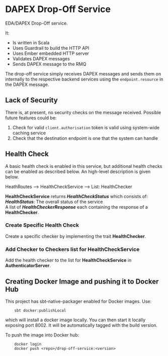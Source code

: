 # DAPEX Drop-Off Service
EDA/DAPEX Drop-Off service.

It:
* Is written in Scala
* Uses Guardrail to build the HTTP API
* Uses Ember embedded HTTP server
* Validates DAPEX messages
* Sends DAPEX message to the RMQ

The drop-off service simply receives DAPEX messages and sends them on internally to the respective 
backend services using the `endpoint.resource` in the DAPEX message.

## Lack of Security
There is, at present, no security checks on the message received. Possible future features could be:
1. Check for valid `client.authorisation` token is valid using system-wide caching service
2. Check that the destination endpoint is one that the system can handle

## Health Check
A basic health check is enabled in this service, but additional health checks can be enabled as described below. An 
high-level description is given below.

HeathRoutes --> HealthCheckService --> List: HealthChecker

**HealthCheckService** returns ***HealthCheckStatus*** which consists of:  
***HealthStatus***: The overall status of the service  
A list of ***HealthCheckerResponse*** each containing the response of a **HealthChecker**.

### Create Specific Health Check
Create a specific checker by implementing the trait **HealthChecker**.

### Add Checker to Checkers list for HealthCheckService
Add the health checker to the list for **HealthCheckService** in **AuthenticatorServer**.

## Creating Docker Image and pushing it to Docker Hub
This project has sbt-native-packager enabled for Docker images. Use:

```
    sbt docker:publishLocal
```
which will install a docker image locally. You can then start it locally exposing port 8002.
It will be automatically tagged with the build version.

To push the image into Docker hub:
```
    docker login
    docker push <repo>/drop-off-service:<version>
```
